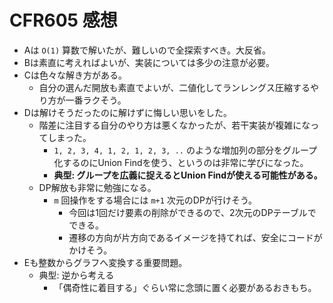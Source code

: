 # CFR605 感想

- Aは `O(1)` 算数で解いたが、難しいので全探索すべき。大反省。
- Bは素直に考えればよいが、実装については多少の注意が必要。
- Cは色々な解き方がある。
  - 自分の選んだ開放も素直でよいが、二値化してランレングス圧縮するやり方が一番ラクそう。
- Dは解けそうだったのに解けずに悔しい思いをした。
  - 階差に注目する自分のやり方は悪くなかったが、若干実装が複雑になってしまった。
    - `1, 2, 3, 4, 1, 2, 1, 2, 3, ..` のような増加列の部分をグループ化するのにUnion Findを使う、というのは非常に学びになった。
    - **典型: グループを広義に捉えるとUnion Findが使える可能性がある。**
  - DP解放も非常に勉強になる。
    - `m` 回操作をする場合には `m+1` 次元のDPが行けそう。
      - 今回は1回だけ要素の削除ができるので、2次元のDPテーブルでできる。
      - 遷移の方向が片方向であるイメージを持てれば、安全にコードがかけそう。
- Eも整数からグラフへ変換する重要問題。
  - 典型: 逆から考える
    - 「偶奇性に着目する」ぐらい常に念頭に置く必要があるおきもち。

